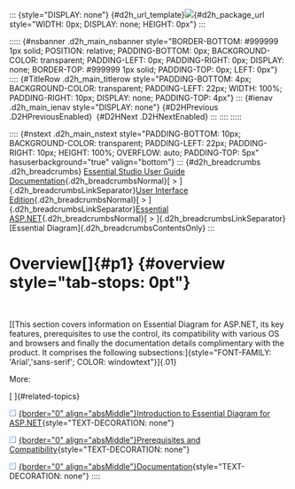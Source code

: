 ::: {style="DISPLAY: none"}
[](ms-xhelp:///?Id=d2h_url_template){#d2h_url_template}![](!package_url!){#d2h_package_url style="WIDTH: 0px; DISPLAY: none; HEIGHT: 0px"}
:::

::::: {#nsbanner .d2h_main_nsbanner style="BORDER-BOTTOM: #999999 1px solid; POSITION: relative; PADDING-BOTTOM: 0px; BACKGROUND-COLOR: transparent; PADDING-LEFT: 0px; PADDING-RIGHT: 0px; DISPLAY: none; BORDER-TOP: #999999 1px solid; PADDING-TOP: 0px; LEFT: 0px"}
:::: {#TitleRow .d2h_main_titlerow style="PADDING-BOTTOM: 4px; BACKGROUND-COLOR: transparent; PADDING-LEFT: 22px; WIDTH: 100%; PADDING-RIGHT: 10px; DISPLAY: none; PADDING-TOP: 4px"}
::: {#ienav .d2h_main_ienav style="DISPLAY: none"}
[](ms-xhelp:///?Id=604d0d86-9908-4e18-b455-4f4c199edbce){#D2HPrevious .D2HPreviousEnabled}  [](ms-xhelp:///?Id=26dbb09d-75f1-4150-bd6d-508199c59bbb){#D2HNext .D2HNextEnabled}
:::
::::
:::::

:::: {#nstext .d2h_main_nstext style="PADDING-BOTTOM: 10px; BACKGROUND-COLOR: transparent; PADDING-LEFT: 22px; PADDING-RIGHT: 10px; HEIGHT: 100%; OVERFLOW: auto; PADDING-TOP: 5px" hasuserbackground="true" valign="bottom"}
::: {#d2h_breadcrumbs .d2h_breadcrumbs}
[Essential Studio User Guide Documentation](ms-xhelp:///?Id=12457748-09e3-4d74-a240-8e049cedf030){.d2h_breadcrumbsNormal}[ \> ]{.d2h_breadcrumbsLinkSeparator}[User Interface Edition](ms-xhelp:///?Id=c29296b7-531c-413b-a0ec-488ca1f7f669){.d2h_breadcrumbsNormal}[ \> ]{.d2h_breadcrumbsLinkSeparator}[Essential ASP.NET](ms-xhelp:///?Id=25c35330-c127-4dad-9a92-ed79dc7261a6){.d2h_breadcrumbsNormal}[ \> ]{.d2h_breadcrumbsLinkSeparator}[Essential Diagram]{.d2h_breadcrumbsContentsOnly}
:::

# Overview[]{#p1} {#overview style="tab-stops: 0pt"}

 

[[This section covers information on Essential Diagram for ASP.NET, its key features, prerequisites to use the control, its compatibility with various OS and browsers and finally the documentation details complimentary with the product. It comprises the following subsections:]{style="FONT-FAMILY: 'Arial','sans-serif'; COLOR: windowtext"}]{.01}

More:

[ ]{#related-topics}

[![](button.gif){border="0" align="absMiddle"}Introduction to Essential Diagram for ASP.NET](ms-xhelp:///?Id=26dbb09d-75f1-4150-bd6d-508199c59bbb){style="TEXT-DECORATION: none"}

[![](button.gif){border="0" align="absMiddle"}Prerequisites and Compatibility](ms-xhelp:///?Id=1d50f37b-7a87-46a9-8631-ccada39fb8a5){style="TEXT-DECORATION: none"}

[![](button.gif){border="0" align="absMiddle"}Documentation](ms-xhelp:///?Id=3871256e-535f-41d4-80c0-8c9036a202e3){style="TEXT-DECORATION: none"}
::::
